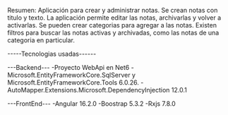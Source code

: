 Resumen:
Aplicación para crear y administrar notas. 
Se crean notas con titulo y texto. La aplicación permite editar las notas, archivarlas y volver a activarlas. 
Se pueden crear categorias para agregar a las notas. 
Existen filtros para buscar las notas activas y archivadas, como las notas de una categoria en particular.

-----Tecnologias usadas------

---Backend--- 
-Proyecto WebApi en Net6 
-Microsoft.EntityFrameworkCore.SqlServer y Microsoft.EntityFrameworkCore.Tools 6.0.26. 
-AutoMapper.Extensions.Microsoft.DependencyInjection 12.0.1

---FrontEnd---
-Angular 16.2.0
-Boostrap 5.3.2
-Rxjs 7.8.0
